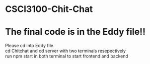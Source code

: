 # CSCI3100-Chit-Chat
<h1>The final code is in the Eddy file!!</h1> 
Please cd into Eddy file. <br/>
cd Chitchat and cd server with two terminals resepectively <br/>
run npm start in both terminal to start frontend and backend <br/>
